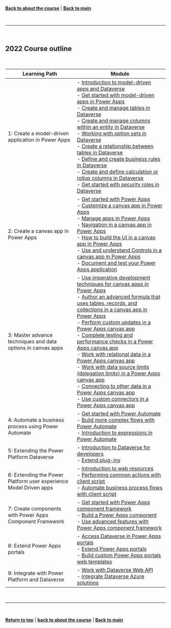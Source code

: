 <a id="top" />

<br/>

[**Back to about the course**](./about-the-course.md) | [**Back to main**](./README.md)

<br/>

---

<br/>

<a id="course-outline" />

## 2022 Course outline

<br/>

| Learning Path | Module |   
| --- | --- | 
| 1: Create a model-driven application in Power Apps | - [Introduction to model-driven apps and Dataverse](https://learn.microsoft.com/en-us/training/modules/build-first-model-driven-app-dataverse/) <br/> - [Get started with model-driven apps in Power Apps](https://learn.microsoft.com/en-us/training/modules/get-started-with-model-driven-apps-in-powerapps/) <br/> - [Create and manage tables in Dataverse](https://learn.microsoft.com/en-us/training/modules/create-manage-entities/) <br/> - [Create and manage columns within an entity in Dataverse](https://learn.microsoft.com/en-us/training/modules/create-manage-fields-within-entity/) <br/> - [Working with option sets in Dataverse](https://learn.microsoft.com/en-us/training/modules/working-with-option-sets/) <br/> - [Create a relationship between tables in Dataverse](https://learn.microsoft.com/en-us/training/modules/create-relationship-between-cds-entities/) <br/> - [Define and create business rules in Dataverse](https://learn.microsoft.com/en-us/training/modules/define-create-business-rules/) <br/> - [Create and define calculation or rollup columns in Dataverse](https://learn.microsoft.com/en-us/training/modules/create-define-calculation-rollup-fields/) <br/> - [Get started with security roles in Dataverse](https://learn.microsoft.com/en-us/training/modules/get-started-security-roles/) |
| 2: Create a canvas app in Power Apps | - [Get started with Power Apps](https://learn.microsoft.com/en-us/training/modules/get-started-with-powerapps/) <br/> - [Customize a canvas app in Power Apps](https://learn.microsoft.com/en-us/training/modules/customize-apps-in-powerapps/) <br/> - [Manage apps in Power Apps](https://learn.microsoft.com/en-us/training/modules/manage-apps-in-powerapps/) <br/> - [Navigation in a canvas app in Power Apps](https://learn.microsoft.com/en-us/training/modules/navigation-canvas-app/) <br/> - [How to build the UI in a canvas app in Power Apps](https://learn.microsoft.com/en-us/training/modules/how-to-build-ui-canvas-app/) <br/> - [Use and understand Controls in a canvas app in Power Apps](https://learn.microsoft.com/en-us/training/modules/controls-canvas-apps/) <br/> - [Document and test your Power Apps application](https://learn.microsoft.com/en-us/training/modules/document-test-powerapps-app/) |
| 3: Master advance techniques and data options in canvas apps | - [Use imperative development techniques for canvas apps in Power Apps](https://learn.microsoft.com/en-us/training/modules/use-imperative-dev-techniques-powerapps-canvas-app/) <br/> - [Author an advanced formula that uses tables, records, and collections in a canvas app in Power Apps](https://learn.microsoft.com/en-us/training/modules/author-advanced-formulas-powerapps/) <br/> - [Perform custom updates in a Power Apps canvas app](https://learn.microsoft.com/en-us/training/modules/perform-custom-updates-powerapps-canvas-app/) <br/> - [Complete testing and performance checks in a Power Apps canvas app](https://learn.microsoft.com/en-us/training/modules/testing-performance-checks-powerapps/) <br/> - [Work with relational data in a Power Apps canvas app](https://learn.microsoft.com/en-us/training/modules/work-with-relational-data-powerapps-canvas-app/) <br/> - [Work with data source limits (delegation limits) in a Power Apps canvas app](https://learn.microsoft.com/en-us/training/modules/work-with-data-source-limits-powerapps-canvas-app/) <br/> - [Connecting to other data in a Power Apps canvas app](https://learn.microsoft.com/en-us/training/modules/connect-to-other-data-in-powerapps-canvas-app/) <br/> - [Use custom connectors in a Power Apps canvas app](https://learn.microsoft.com/en-us/training/modules/use-custom-connectors-in-powerapps-canvas-app/) |
| 4: Automate a business process using Power Automate | - [Get started with Power Automate](https://learn.microsoft.com/en-us/training/modules/get-started-flows/) <br/> - [Build more complex flows with Power Automate](https://docs.microsoft.com/en-us/learn/modules/build-more-flows/) <br/> - [Introduction to expressions in Power Automate](https://learn.microsoft.com/en-us/training/modules/introduction-expressions/) |
| 5: Extending the Power Platform Dataverse | - [Introduction to Dataverse for developers](https://learn.microsoft.com/en-us/training/modules/intro-cds-developers-power-platform/) <br> - [Extend plug-ins](https://learn.microsoft.com/en-us/training/modules/plug-ins-extend-power-platform/) |
| 6: Extending the Power Platform user experience Model Driven apps | - [Introduction to web resources](https://learn.microsoft.com/en-us/power-apps/developer/model-driven-apps/web-resources) <br> - [Performing common actions with client script](https://learn.microsoft.com/en-us/training/modules/common-actions-client-script-power-platform/) <br> - [Automate business process flows with client script](https://learn.microsoft.com/en-us/training/modules/automate-business-process-flow-client-script-power-platform/) |
| 7: Create components with Power Apps Component Framework | - [Get started with Power Apps component framework](https://learn.microsoft.com/en-us/training/modules/get-started-component-framework/) <br> - [Build a Power Apps component](https://learn.microsoft.com/en-us/training/modules/build-power-app-component/) <br> - [Use advanced features with Power Apps component framework](https://learn.microsoft.com/en-us/training/modules/component-framework-advanced-topics/) |
| 8: Extend Power Apps portals | - [Access Dataverse in Power Apps portals](https://learn.microsoft.com/en-us/training/modules/portals-access-common-data-service/) <br> - [Extend Power Apps portals](https://learn.microsoft.com/en-us/training/modules/extend-power-app-portals/) <br> - [Build custom Power Apps portals web templates](https://learn.microsoft.com/en-us/training/modules/portal-custom-web/) |
| 9: Integrate with Power Platform and Dataverse | - [Work with Dataverse Web API](https://learn.microsoft.com/en-us/training/modules/common-data-service-web-api/) <br> - [Integrate Dataverse Azure solutions](https://learn.microsoft.com/en-us/training/modules/integrate-common-data-service-azure-solutions/) |

<br/>

---

<br/>

[**Return to top**](#top) | [**back to about the course**](./about-the-course.md) | [**Back to main**](./README.md)
